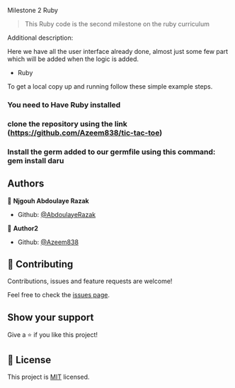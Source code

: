 Milestone 2 Ruby

> This Ruby code is the second milestone on the ruby curriculum

Additional description:

Here we have all the user interface already done, almost just some few part which will be added when the logic is added.



- Ruby

To get a local copy up and running follow these simple example steps.

### You need to Have Ruby installed

### clone the repository using the link (https://github.com/Azeem838/tic-tac-toe)

### Install the germ added to our germfile using this command: gem install daru


## Authors

👤 **Njgouh Abdoulaye Razak**

- Github: [@AbdoulayeRazak](https://github.com/Abdoulaye-Thespy)

👤 **Author2**

- Github: [@Azeem838](https://github.com/Azeem838)

## 🤝 Contributing

Contributions, issues and feature requests are welcome!

Feel free to check the [issues page](https://github.com/Azeem838/bubble-sort/issues).

## Show your support

Give a ⭐️ if you like this project!

## 📝 License

This project is [MIT](lic.url) licensed.
